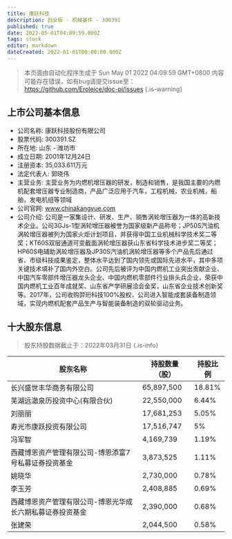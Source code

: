 ```yaml
---
title: 康跃科技
description: 创业板 - 机械基件 - 300391
published: true
date: 2022-05-01T04:09:59.000Z
tags: stock
editor: markdown
dateCreated: 2022-01-01T00:00:00.000Z
---
```


> 本页面由自动化程序生成于 Sun May 01 2022 04:09:59 GMT+0800
> 内容可能存在错误，如有bug请提交issue至：https://github.com/Eroleice/doc-pi/issues
{.is-warning}

## 上市公司基本信息
- 公司名称: 康跃科技股份有限公司
- 股票代码: 300391.SZ
- 所在地: 山东 - 潍坊市
- 成立日期: 2001年12月24日
- 注册资本: 35,033.611万元
- 法定代表人: 郭晓伟
- 主营业务: 主营业务为内燃机增压器的研发，制造和销售，是我国主要的内燃机配套增压器专业制造商，产品广泛应用于汽车，工程机械，农业机械，船舶，发电机组等领域
- 公司官网: www.chinakangyue.com
- 公司介绍: 公司是一家集设计、研发、生产、销售涡轮增压器为一体的高新技术企业。公司3GJs-1型涡轮增压器被誉为国家级新产品称号；JP50S汽油机涡轮增压器被列为国家火炬计划项目，并获得中国工业机械科学技术奖二等奖；KT60S双层通道可变截面涡轮增压器获山东省科学技术进步奖二等奖；HP60S电辅助涡轮增压器及JP30S汽油机涡轮增压器等多个产品先后通过省、市级科技成果鉴定，整体水平达到了国内领先或国际先进水平，其中多项关键技术填补了国内外空白。公司先后被评为中国内燃机工业突出贡献企业、中国汽车零部件增压器龙头企业、中国内燃机零部件行业排头兵企业，荣获中国内燃机工业百年成就奖、山东省产学研展洽会金奖，山东省企业技术创新奖等。2017年，公司收购羿珩科技100%股权，公司进入智能成套装备制造领域，实现内燃机配套产品生产与智能装备制造的双轮驱动业务。


## 十大股东信息
> 股东持股数据截止于：2022年03月31日
{.is-info}

| 股东名称 | 持股数量（股） | 持股比例 |
| --- | --- | --- |
| 长兴盛世丰华商务有限公司 | 65,897,500 | 18.81% |
| 芜湖远澈泉历投资中心(有限合伙) | 22,550,000 | 6.44% |
| 刘丽丽 | 17,681,253 | 5.05% |
| 寿光市康跃投资有限公司 | 17,516,747 | 5% |
| 冯军智 | 4,169,739 | 1.19% |
| 西藏博恩资产管理有限公司-博恩添富7号私募证券投资基金 | 3,873,525 | 1.11% |
| 姚晓华 | 2,730,000 | 0.78% |
| 李玉芳 | 2,408,885 | 0.69% |
| 西藏博恩资产管理有限公司-博恩光华成长六期私募证券投资基金 | 2,390,000 | 0.68% |
| 张建荣 | 2,044,500 | 0.58% |




